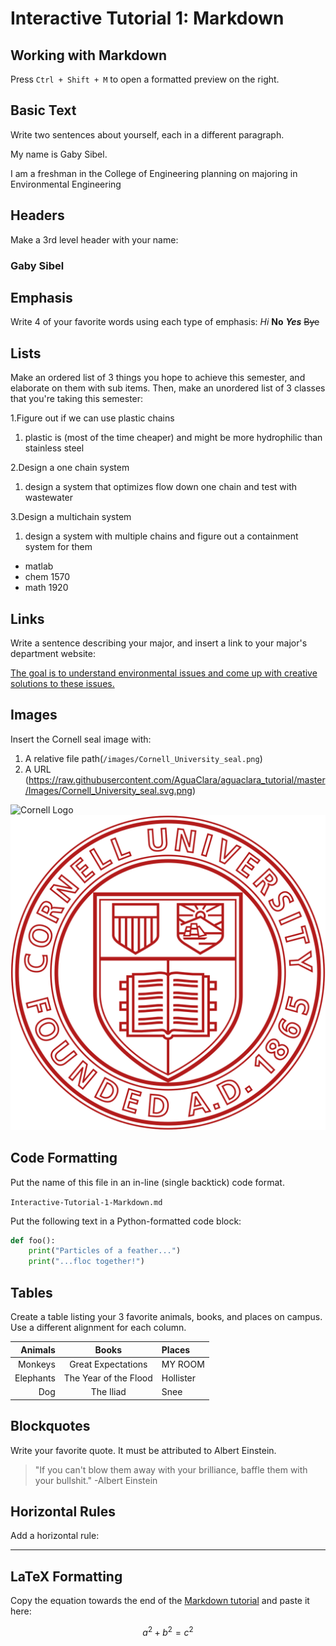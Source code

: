 # Interactive Tutorial 1: Markdown

## Working with Markdown

Press `Ctrl + Shift + M` to open a formatted preview on the right.

## Basic Text

Write two sentences about yourself, each in a different paragraph.

My name is Gaby Sibel.

I am a freshman in the College of Engineering planning on majoring in Environmental Engineering
<!--- Write your answer here. --->

## Headers

Make a 3rd level header with your name:
### Gaby Sibel
<!--- Write your answer here. --->

## Emphasis

Write 4 of your favorite words using each type of emphasis:
*Hi* **No** ***Yes*** ~~Bye~~
<!--- Write your answer here. --->

## Lists

Make an ordered list of 3 things you hope to achieve this semester, and elaborate on them with sub items. Then, make an unordered list of 3 classes that you're taking this semester:

1.Figure out if we can use plastic chains
  1. plastic is (most of the time cheaper) and might be more hydrophilic than stainless steel

2.Design a one chain system
   1. design a system that optimizes flow down one chain and test with wastewater

3.Design a multichain system
  1. design a system with multiple chains and figure out a containment system for them

- matlab
- chem 1570
- math 1920
<!--- Write your answer here. --->

## Links

Write a sentence describing your major, and insert a link to your major's department website:

[The goal is to understand environmental issues and come up with creative solutions to these issues.](https://enve.cornell.edu/)

## Images

Insert the Cornell seal image with:
  1. A relative file path(`/images/Cornell_University_seal.png`)
  2. A URL (https://raw.githubusercontent.com/AguaClara/aguaclara_tutorial/master/Images/Cornell_University_seal.svg.png)

![Cornell Logo](/images/Cornell_University_seal.png)
![Cornell Logo](https://raw.githubusercontent.com/AguaClara/aguaclara_tutorial/master/Images/Cornell_University_seal.svg.png)

## Code Formatting

Put the name of this file in an in-line (single backtick) code format.

`Interactive-Tutorial-1-Markdown.md`

Put the following text in a Python-formatted code block:

``` python
def foo():
    print("Particles of a feather...")
    print("...floc together!")
```

## Tables

Create a table listing your 3 favorite animals, books, and places on campus. Use a different alignment for each column.

|Animals|Books|Places|
|---:|:---:|:---|
|Monkeys   |  Great Expectations | MY ROOM  |
|Elephants   | The Year of the Flood  | Hollister  |
|Dog   | The Iliad  |  Snee |

## Blockquotes

Write your favorite quote. It must be attributed to Albert Einstein.

>"If you can't blow them away with your brilliance, baffle them with your bullshit." -Albert Einstein

## Horizontal Rules

Add a horizontal rule:

---

## LaTeX Formatting

Copy the equation towards the end of the [Markdown tutorial](https://github.com/AguaClara/aguaclara_tutorial/wiki/Markdown#latex-formatting) and paste it here:

$$ a^2 + b^2 = c^2 $$
